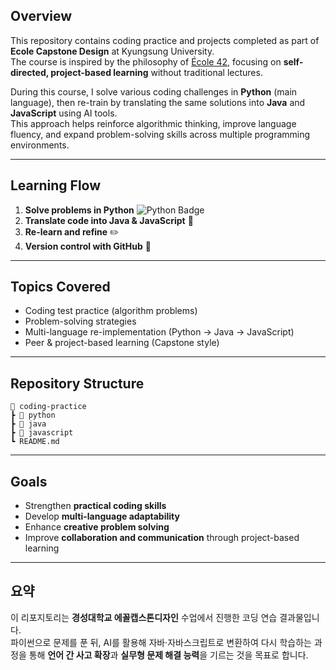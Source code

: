 ## Overview
This repository contains coding practice and projects completed as part of **Ecole Capstone Design** at Kyungsung University.  
The course is inspired by the philosophy of [École 42](https://42.fr/en/homepage/), focusing on **self-directed, project-based learning** without traditional lectures.  

During this course, I solve various coding challenges in **Python** (main language), then re-train by translating the same solutions into **Java** and **JavaScript** using AI tools.  
This approach helps reinforce algorithmic thinking, improve language fluency, and expand problem-solving skills across multiple programming environments.

---

## Learning Flow
1. **Solve problems in Python** ![Python Badge](https://img.shields.io/badge/Python-3776AB?logo=python&logoColor=white)  
2. **Translate code into Java & JavaScript** 🔄  
3. **Re-learn and refine** ✏️  
4. **Version control with GitHub** 📂  

---

## Topics Covered
- Coding test practice (algorithm problems)  
- Problem-solving strategies  
- Multi-language re-implementation (Python → Java → JavaScript)  
- Peer & project-based learning (Capstone style)  

---

## Repository Structure
```
📂 coding-practice
┣ 📂 python
┣ 📂 java
┣ 📂 javascript
┗ README.md
```
---

## Goals
- Strengthen **practical coding skills**  
- Develop **multi-language adaptability**  
- Enhance **creative problem solving**  
- Improve **collaboration and communication** through project-based learning  

---

## 요약
이 리포지토리는 **경성대학교 에꼴캡스톤디자인** 수업에서 진행한 코딩 연습 결과물입니다.  
파이썬으로 문제를 푼 뒤, AI를 활용해 자바·자바스크립트로 변환하여 다시 학습하는 과정을 통해 **언어 간 사고 확장**과 **실무형 문제 해결 능력**을 기르는 것을 목표로 합니다.  
